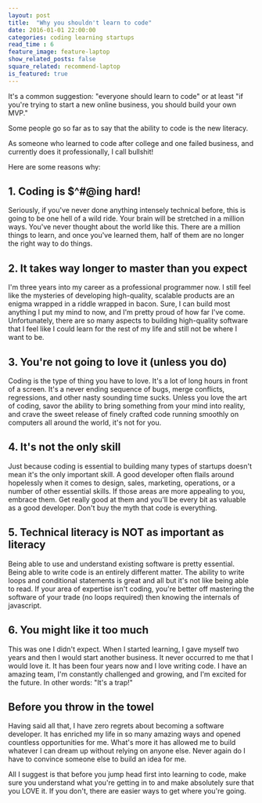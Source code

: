 ```yaml
---
layout: post
title:  "Why you shouldn't learn to code"
date: 2016-01-01 22:00:00
categories: coding learning startups
read_time : 6
feature_image: feature-laptop
show_related_posts: false
square_related: recommend-laptop
is_featured: true
---
```


It's a common suggestion: "everyone should learn to code" or at least "if you're trying to start a new online business, you should build your own MVP."

Some people go so far as to say that the ability to code is the new literacy.

As someone who learned to code after college and one failed business, and currently does it professionally, I call bullshit!

Here are some reasons why:

## 1. Coding is $^#@ing hard!

Seriously, if you've never done anything intensely technical before, this is going to be one hell of a wild ride. Your brain will be stretched in a million ways. You've never thought about the world like this. There are a million things to learn, and once you've learned them, half of them are no longer the right way to do things.

## 2. It takes way longer to master than you expect

I'm three years into my career as a professional programmer now. I still feel like the mysteries of developing high-quality, scalable products are an enigma wrapped in a riddle wrapped in bacon. Sure, I can build most anything I put my mind to now, and I'm pretty proud of how far I've come. Unfortunately, there are so many aspects to building high-quality software that I feel like I could learn for the rest of my life and still not be where I want to be.

## 3. You're not going to love it (unless you do)

Coding is the type of thing you have to love. It's a lot of long hours in front of a screen. It's a never ending sequence of bugs, merge conflicts, regressions, and other nasty sounding time sucks. Unless you love the art of coding, savor the ability to bring something from your mind into reality, and crave the sweet release of finely crafted code running smoothly on computers all around the world, it's not for you.

## 4. It's not the only skill

Just because coding is essential to building many types of startups doesn't mean it's the only important skill. A good developer often flails around hopelessly when it comes to design, sales, marketing, operations, or a number of other essential skills. If those areas are more appealing to you, embrace them. Get really good at them and you'll be every bit as valuable as a good developer. Don't buy the myth that code is everything.

## 5. Technical literacy is NOT as important as literacy

Being able to use and understand existing software is pretty essential. Being able to write code is an entirely different matter. The ability to write loops and conditional statements is great and all but it's not like being able to read. If your area of expertise isn't coding, you're better off mastering the software of your trade (no loops required) then knowing the internals of javascript.

## 6. You might like it too much

This was one I didn't expect. When I started learning, I gave myself two years and then I would start another business. It never occurred to me that I would love it. It has been four years now and I love writing code. I have an amazing team, I'm constantly challenged and growing, and I'm excited for the future. In other words: "It's a trap!"

## Before you throw in the towel

Having said all that, I have zero regrets about becoming a software developer. It has enriched my life in so many amazing ways and opened countless opportunities for me. What's more it has allowed me to build whatever I can dream up without relying on anyone else. Never again do I have to convince someone else to build an idea for me.

All I suggest is that before you jump head first into learning to code, make sure you understand what you're getting in to and make absolutely sure that you LOVE it. If you don't, there are easier ways to get where you're going.
